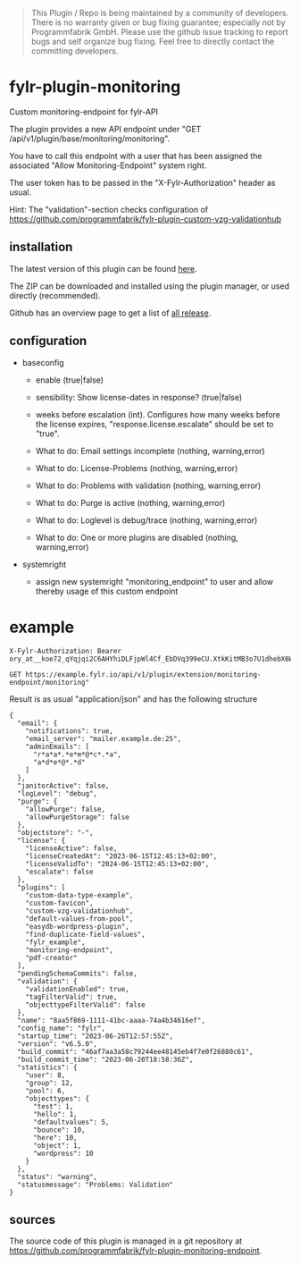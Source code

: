 > This Plugin / Repo is being maintained by a community of developers.
There is no warranty given or bug fixing guarantee; especially not by
Programmfabrik GmbH. Please use the github issue tracking to report bugs
and self organize bug fixing. Feel free to directly contact the committing
developers.

# fylr-plugin-monitoring
Custom monitoring-endpoint for fylr-API

The plugin provides a new API endpoint under "GET /api/v1/plugin/base/monitoring/monitoring".

You have to call this endpoint with a user that has been assigned the associated "Allow Monitoring-Endpoint" system right.

The user token has to be passed in the "X-Fylr-Authorization" header as usual.

Hint: The "validation"-section checks configuration of https://github.com/programmfabrik/fylr-plugin-custom-vzg-validationhub

## installation

The latest version of this plugin can be found [here](https://github.com/programmfabrik/fylr-plugin-monitoring/releases/latest/download/monitoringEndpoint.zip).

The ZIP can be downloaded and installed using the plugin manager, or used directly (recommended).

Github has an overview page to get a list of [all release](https://github.com/programmfabrik/fylr-plugin-monitoring/releases/).

## configuration

* baseconfig
  * enable (true|false)
  * sensibility: Show license-dates in response? (true|false)
  * weeks before escalation (int). Configures how many weeks before the license expires, "response.license.escalate" should be set to "true".

  * What to do: Email settings incomplete (nothing, warning,error)
  * What to do: License-Problems (nothing, warning,error)
  * What to do: Problems with validation (nothing, warning,error)
  * What to do: Purge is active (nothing, warning,error)
  * What to do: Loglevel is debug/trace (nothing, warning,error)
  * What to do: One or more plugins are disabled (nothing, warning,error)

* systemright
  * assign new systemright "monitoring_endpoint" to user and allow thereby usage of this custom endpoint

# example

```
X-Fylr-Authorization: Bearer ory_at__koe72_qYqjqi2C6AHYhiDLFjpWl4Cf_EbDVq399eCU.XtkKitMB3o7U1dhebX6WuK9123EkQ3W77zQeFTKPTAc

GET https://example.fylr.io/api/v1/plugin/extension/monitoring-endpoint/monitoring"
```

Result is as usual "application/json" and has the following structure
```
{
  "email": {
    "notifications": true,
    "email_server": "mailer.example.de:25",
    "adminEmails": [
      "r*a*a*.*e*m*@*c*.*a",
      "a*d*e*@*.*d"
    ]
  },
  "janitorActive": false,
  "logLevel": "debug",
  "purge": {
    "allowPurge": false,
    "allowPurgeStorage": false
  },
  "objectstore": "-",
  "license": {
    "licenseActive": false,
    "licenseCreatedAt": "2023-06-15T12:45:13+02:00",
    "licenseValidTo": "2024-06-15T12:45:13+02:00",
    "escalate": false
  },
  "plugins": [
    "custom-data-type-example",
    "custom-favicon",
    "custom-vzg-validationhub",
    "default-values-from-pool",
    "easydb-wordpress-plugin",
    "find-duplicate-field-values",
    "fylr_example",
    "monitoring-endpoint",
    "pdf-creator"
  ],
  "pendingSchemaCommits": false,
  "validation": {
    "validationEnabled": true,
    "tagFilterValid": true,
    "objecttypeFilterValid": false
  },
  "name": "8aa5f869-1111-41bc-aaaa-74a4b34616ef",
  "config_name": "fylr",
  "startup_time": "2023-06-26T12:57:55Z",
  "version": "v6.5.0",
  "build_commit": "46af7aa3a58c79244ee48145eb4f7e0f26880c61",
  "build_commit_time": "2023-06-20T18:58:36Z",
  "statistics": {
    "user": 8,
    "group": 12,
    "pool": 6,
    "objecttypes": {
      "test": 1,
      "hello": 1,
      "defaultvalues": 5,
      "bounce": 10,
      "here": 10,
      "object": 1,
      "wordpress": 10
    }
  },
  "status": "warning",
  "statusmessage": "Problems: Validation"
}

```

## sources

The source code of this plugin is managed in a git repository at <https://github.com/programmfabrik/fylr-plugin-monitoring-endpoint>.
